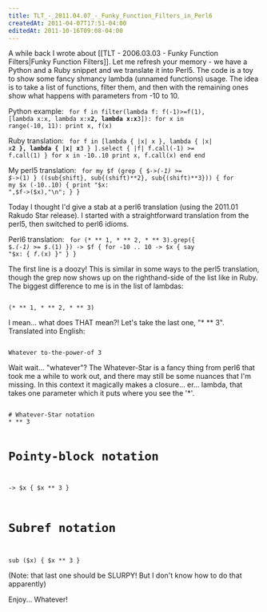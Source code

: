 ```yaml
---
title: TLT_-_2011.04.07_-_Funky_Function_Filters_in_Perl6
createdAt: 2011-04-07T17:51-04:00
editedAt: 2011-10-16T09:08-04:00
---
```


A while back I wrote about [[TLT - 2006.03.03 - Funky Function Filters|Funky Function Filters]]. Let me refresh your memory - we have a Python and a Ruby snippet and we translate it into Perl5. The code is a toy to show some fancy shmancy lambda (unnamed functions) usage. The idea is to take a list of functions, filter them, and then with the remaining ones show what happens with parameters from -10 to 10.

Python example:
<code>
for f in filter(lambda f: f(-1)>=f(1),
                [lambda x:x, lambda x:x**2, lambda x:x**3]):
    for x in range(-10, 11):
        print x, f(x)
</code>

Ruby translation:
<code>
for f in [lambda { |x| x }, lambda { |x| x**2 }, lambda { |x| x**3 }
         ].select { |f| f.call(-1) >= f.call(1) }
    for x in -10..10
        print x, f.call(x)
    end
end
</code>

My perl5 translation:
<code>
for my $f (grep { $_->(-1) >= $_->(1) }
        ((sub{shift}, sub{(shift)**2}, sub{(shift)**3})) {
  for my $x (-10..10) {
    print "$x: ",$f->($x),"\n";
  }
}
</code>

Today I thought I'd give a stab at a perl6 translation (using the 2011.01 Rakudo Star release). I started with a straightforward translation from the perl5, then switched to perl6 idioms.

Perl6 translation:
<code>
for (* ** 1, * ** 2, * ** 3).grep({ $_.(-1) >= $_.(1) }) -> $f {
  for -10 .. 10 -> $x {
    say "$x: { $f.($x) }"
  }
}
</code>

The first line is a doozy! This is similar in some ways to the perl5 translation, though the grep now shows up on the righthand-side of the list like in Ruby. The biggest difference to me is in the list of lambdas:

<code>
(* ** 1, * ** 2, * ** 3)
</code>

I mean... what does THAT mean?! Let's take the last one, "* ** 3". Translated into English:

<code>
Whatever to-the-power-of 3
</code>

Wait wait... "whatever"? The Whatever-Star is a fancy thing from perl6 that took me a while to work out, and there may still be some nuances that I'm missing. In this context it magically makes a closure... er... lambda, that takes one parameter which it puts where you see the '*'.

<code>
# Whatever-Star notation
* ** 3

# Pointy-block notation
-> $x { $x ** 3 }

# Subref notation
sub ($x) { $x ** 3 }
</code>

(Note: that last one should be SLURPY! But I don't know how to do that apparently)

Enjoy... Whatever!

